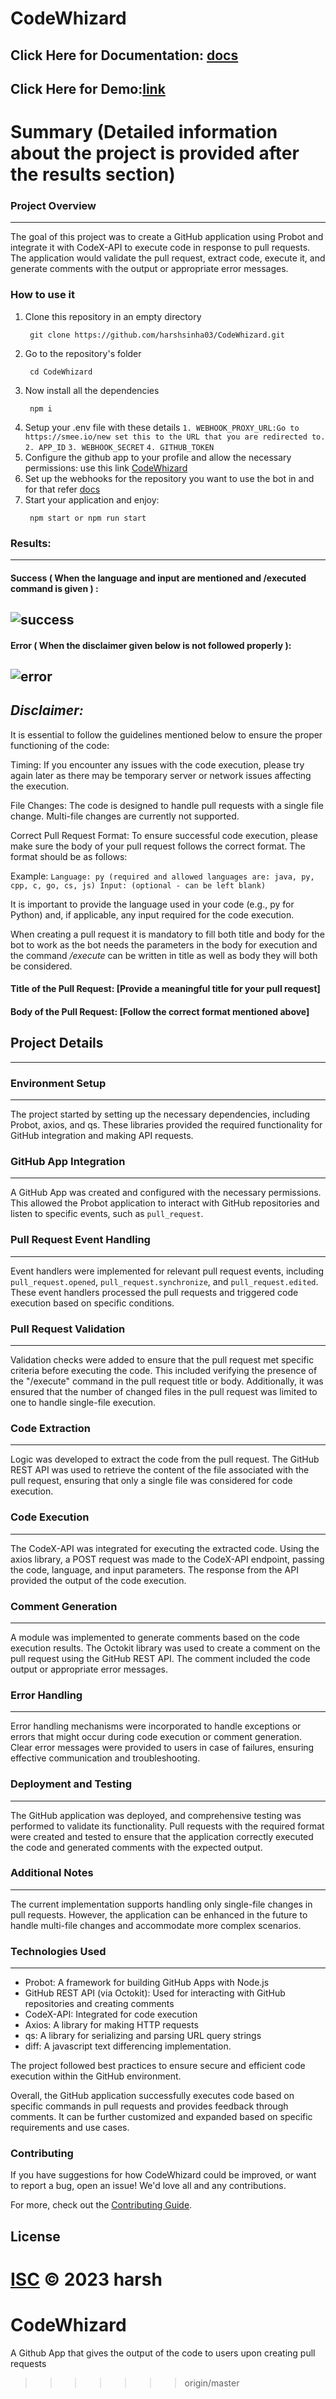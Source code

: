 
# CodeWhizard

Click Here for Documentation: [docs](/DOCUMENTATION.md)
----------------
Click Here for Demo:[link](https://drive.google.com/file/d/1ClO2ucNySe2ChxjtfV3lhxDOL24wXL3_/view?usp=sharing)
----------------
# Summary (Detailed information about the project is provided after the results section)

### Project Overview
----------------

The goal of this project was to create a GitHub application using Probot and integrate it with CodeX-API to execute code in response to pull requests. The application would validate the pull request, extract code, execute it, and generate comments with the output or appropriate error messages.

### How to use it 

1. Clone this repository in an empty directory
   ```
    git clone https://github.com/harshsinha03/CodeWhizard.git
   ```
2. Go to the repository's folder
   ```
    cd CodeWhizard
   ```
3. Now install all the dependencies
   ```
    npm i
   ```
4. Setup your .env file with these details
   `1. WEBHOOK_PROXY_URL:Go to https://smee.io/new set this to the URL that you are redirected to.`
    `2. APP_ID`
    `3. WEBHOOK_SECRET`
    `4. GITHUB_TOKEN`
5. Configure the github app to your profile and allow the necessary permissions: use this link [CodeWhizard](https://github.com/apps/codewhizard)
6. Set up the webhooks for the repository you want to use the bot in and for that refer [docs](/DOCUMENTATION.md)
7. Start your application and enjoy:
   ```
    npm start or npm run start
   ```
### Results:
----------------
#### Success ( When the language and input are mentioned and /executed command is given ) : 
![success](./gallery/success.png)
----------------
#### Error ( When the disclaimer given below is not followed properly ): 
![error](./gallery/error.png)
----------------

*Disclaimer:*
----------------
It is essential to follow the guidelines mentioned below to ensure the proper functioning of the code:

Timing: If you encounter any issues with the code execution, please try again later as there may be temporary server or network issues affecting the execution.

File Changes: The code is designed to handle pull requests with a single file change. Multi-file changes are currently not supported.

Correct Pull Request Format: To ensure successful code execution, please make sure the body of your pull request follows the correct format. The format should be as follows:

Example:
`Language: py (required and allowed languages are: java, py, cpp, c, go, cs, js)
Input: (optional - can be left blank)`

It is important to provide the language used in your code (e.g., py for Python) and, if applicable, any input required for the code execution.

When creating a pull request it is mandatory to fill both title and body for the bot to work as the bot needs the parameters in the body for execution and the command */execute* can be written in title as well as body they will both be considered.

#### **Title of the Pull Request:** [Provide a meaningful title for your pull request]

#### **Body of the Pull Request:** [Follow the correct format mentioned above]


## Project Details
---------------

### Environment Setup
-----------------
The project started by setting up the necessary dependencies, including Probot, axios, and qs. These libraries provided the required functionality for GitHub integration and making API requests.

### GitHub App Integration
----------------------
A GitHub App was created and configured with the necessary permissions. This allowed the Probot application to interact with GitHub repositories and listen to specific events, such as `pull_request`.

### Pull Request Event Handling
---------------------------
Event handlers were implemented for relevant pull request events, including `pull_request.opened`, `pull_request.synchronize`, and `pull_request.edited`. These event handlers processed the pull requests and triggered code execution based on specific conditions.

### Pull Request Validation
-----------------------
Validation checks were added to ensure that the pull request met specific criteria before executing the code. This included verifying the presence of the "/execute" command in the pull request title or body. Additionally, it was ensured that the number of changed files in the pull request was limited to one to handle single-file execution.

### Code Extraction
---------------
Logic was developed to extract the code from the pull request. The GitHub REST API was used to retrieve the content of the file associated with the pull request, ensuring that only a single file was considered for code execution.

### Code Execution
--------------
The CodeX-API was integrated for executing the extracted code. Using the axios library, a POST request was made to the CodeX-API endpoint, passing the code, language, and input parameters. The response from the API provided the output of the code execution.

### Comment Generation
------------------
A module was implemented to generate comments based on the code execution results. The Octokit library was used to create a comment on the pull request using the GitHub REST API. The comment included the code output or appropriate error messages.

### Error Handling
--------------
Error handling mechanisms were incorporated to handle exceptions or errors that might occur during code execution or comment generation. Clear error messages were provided to users in case of failures, ensuring effective communication and troubleshooting.

### Deployment and Testing
----------------------
The GitHub application was deployed, and comprehensive testing was performed to validate its functionality. Pull requests with the required format were created and tested to ensure that the application correctly executed the code and generated comments with the expected output.

### Additional Notes
----------------
The current implementation supports handling only single-file changes in pull requests. However, the application can be enhanced in the future to handle multi-file changes and accommodate more complex scenarios.

### Technologies Used
-----------------
- Probot: A framework for building GitHub Apps with Node.js
- GitHub REST API (via Octokit): Used for interacting with GitHub repositories and creating comments
- CodeX-API: Integrated for code execution
- Axios: A library for making HTTP requests
- qs: A library for serializing and parsing URL query strings
- diff: A javascript text differencing implementation.

The project followed best practices to ensure secure and efficient code execution within the GitHub environment.

Overall, the GitHub application successfully executes code based on specific commands in pull requests and provides feedback through comments. It can be further customized and expanded based on specific requirements and use cases.

### Contributing

If you have suggestions for how CodeWhizard could be improved, or want to report a bug, open an issue! We'd love all and any contributions.

For more, check out the [Contributing Guide](CONTRIBUTING.md).

## License

[ISC](LICENSE) © 2023 harsh
=======
# CodeWhizard
A Github App that gives the output of the code to users upon creating pull requests
>>>>>>> origin/master
